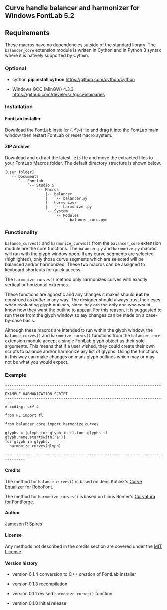 ## Curve handle balancer and harmonizer for Windows FontLab 5.2
## Requirements
These macros have no dependencies outside of the standard library. The `balancer_core` extension module is written in Cython and in Python 3 syntax where it is natively supported by Cython.

### Optional
* cython
**pip install cython**
<https://github.com/cython/cython>

* Windows GCC (MinGW) 4.3.3
<https://github.com/develersrl/gccwinbinaries>

### Installation
#### FontLab Installer
Download the FontLab installer (`.flw`) file and drag it into the FontLab main window then restart FontLab or reset macro system.

#### ZIP Archive
Download and extract the latest `.zip` file and move the extracted files to your FontLab Macros folder. The default directory structure is shown below.

```
[user folder]
  `-- Documents
      `-- Fontlab
          `-- Studio 5
              `-- Macros
                  |-- balancer
                  |   `-- balancer.py
                  |-- harmonizer
                  |   `-- harmonizer.py
                  `-- System
                      `-- Modules
                          `--balancer_core.pyd
```

### Functionality
`balance_curves()` and `harmonize_curves()` from the `balancer_core` extension module are the core functions. The `balancer.py` and `harmonize.py` macros will run with the glyph window open. If any curve segments are selected (highlighted), only those curve segments which are selected will be balanced and/or harmonized. These two macros can be assigned to keyboard shortcuts for quick access.

The `harmonize_curves()` method only harmonizes curves with exactly vertical or horizontal extremes.

These functions are agnostic and any changes it makes should **not** be construed as *better* in any way. The designer should always trust their eyes when evaluating glyph outlines, since they are the only one who would know how they want the outline to appear. For this reason, it is suggested to run these from the glyph window so any changes can be made on a case-by-case basis.

Although these macros are intended to run within the glyph window, the `balance_curves()` and `harmonize_curves()` functions from the `balancer_core` extension module accept a single FontLab glyph object as their sole arguments. This means that if a user wished, they could create their own scripts to balance and/or harmonize any list of glyphs. Using the functions in this way can make changes on many glyph outlines which may or may not be what you would expect.

### Example
```
-------------------------------------------------------------------------------
EXAMPLE HARMONIZATION SCRIPT
-------------------------------------------------------------------------------
# coding: utf-8

from FL import fl

from balancer_core import harmonize_curves

glyphs = [glyph for glyph in fl.font.glyphs if glyph.name.startswith('a')]
for glyph in glyphs:
  harmonize_curves(glyph)

-------------------------------------------------------------------------------
```

#### Credits
The method for `balance_curves()` is based on Jens Kutilek's [Curve Equalizer](https://github.com/jenskutilek/Curve-Equalizer) for RoboFont.

The method for `harmonize_curves()` is based on Linus Romer's [Curvatura](https://github.com/linusromer/curvatura) for FontForge.

#### Author
Jameson R Spires

#### License
Any methods not described in the credits section are covered under the [MIT License](https://opensource.org/licenses/MIT).

#### Version history
* version 0.1.4
conversion to C++
creation of FontLab installer

* version 0.1.3
recompilation

* version 0.1.1
revised `harmonize_curves()` function

* version 0.1.0
initial release
